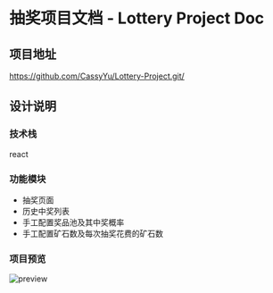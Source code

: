 # 抽奖项目文档 - Lottery Project Doc

## 项目地址

https://github.com/CassyYu/Lottery-Project.git/

## 设计说明

### 技术栈

react

### 功能模块

- 抽奖页面
- 历史中奖列表
- 手工配置奖品池及其中奖概率
- 手工配置矿石数及每次抽奖花费的矿石数

### 项目预览

![preview](./preview.gif)

